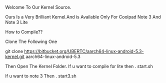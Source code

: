 Welcome To Our Kernel Source. 

Ours Is a Very Brilliant Kernel.And is Available Only For Coolpad Note 3 And Note 3 Lite

How to Compile??

Clone The Following One

git clone https://bitbucket.org/UBERTC/aarch64-linux-android-5.3-kernel.git aarch64-linux-android-5.3

Then Open The Kernel Folder. If u want to compile for lite then . start.sh 

If u want to note 3 Then . start3.sh
